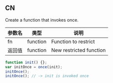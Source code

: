 ## CN

Create a function that invokes once.

|参数名|类型|说明|
|-----|----|---|
|fn    |function|Function to restrict   |
|返回值|function|New restricted function|

```javascript
function init() {};
var initOnce = once(init);
initOnce();
initOnce(); // -> init is invoked once
```